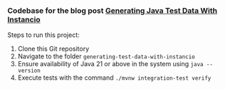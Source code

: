 ### Codebase for the blog post [Generating Java Test Data With Instancio](https://rieckpil.de/generating-java-test-data-with-instancio/)

Steps to run this project: 
1. Clone this Git repository
2. Navigate to the folder `generating-test-data-with-instancio`
3. Ensure availability of Java 21 or above in the system using `java --version`
4. Execute tests with the command `./mvnw integration-test verify`
